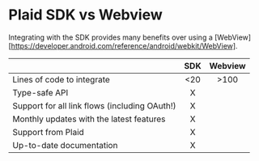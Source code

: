 # Plaid SDK vs Webview
Integrating with the SDK provides many benefits over using a [WebView][https://developer.android.com/reference/android/webkit/WebView].

|       | SDK | Webview     |
| :---        |    :----:   |          :---: |
| Lines of code to integrate | <20 | >100 |
| Type-safe API | X |  |
| Support for all link flows (including OAuth!) | X |  |
| Monthly updates with the latest features | X |  |
| Support from Plaid | X |  |
| Up-to-date documentation | X |  |


